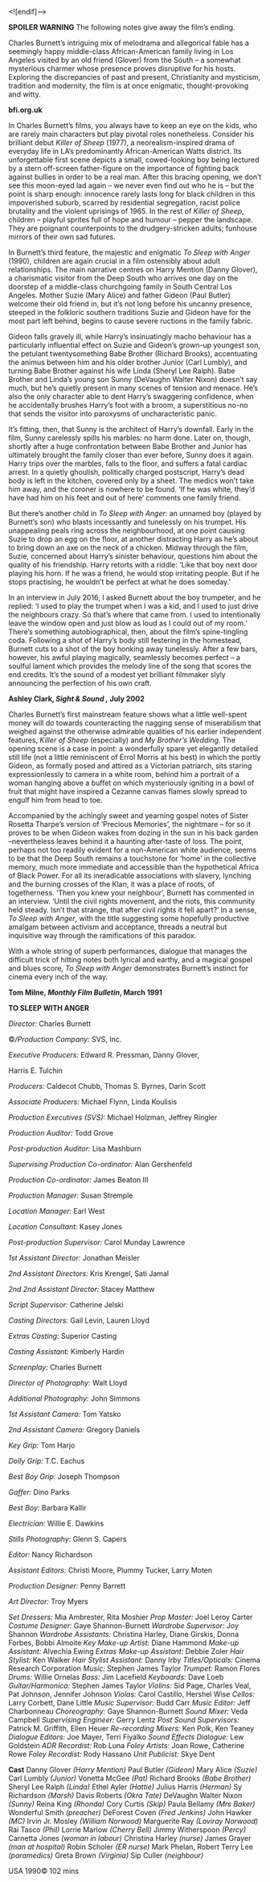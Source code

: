 
<![endif]-->

**SPOILER WARNING** The following notes give away the film’s ending.

Charles Burnett’s intriguing mix of melodrama and allegorical fable has a seemingly happy middle-class African-American family living in Los Angeles visited by an old friend (Glover) from the South – a somewhat mysterious charmer whose presence proves disruptive for his hosts. Exploring the discrepancies of past and present, Christianity and mysticism, tradition and modernity, the film is at once enigmatic, thought-provoking and witty.

**bfi.org.uk**

In Charles Burnett’s films, you always have to keep an eye on the kids, who are rarely main characters but play pivotal roles nonetheless. Consider his brilliant debut _Killer of Sheep_ (1977), a neorealism-inspired drama of everyday life in LA’s predominantly African-American Watts district. Its unforgettable first scene depicts a small, cowed-looking boy being lectured by a stern off-screen father-figure on the importance of fighting back against bullies in order to be a real man. After this bracing opening, we don’t see this moon-eyed lad again – we never even find out who he is – but the point is sharp enough: innocence rarely lasts long for black children in this impoverished suburb, scarred by residential segregation, racist police brutality and the violent uprisings of 1965. In the rest of _Killer of Sheep_, children – playful sprites full of hope and humour – pepper the landscape. They are poignant counterpoints to the drudgery-stricken adults; funhouse mirrors of their own sad futures.

In Burnett’s third feature, the majestic and enigmatic _To Sleep with Anger_ (1990), children are again crucial in a film ostensibly about adult relationships. The main narrative centres on Harry Mention (Danny Glover), a charismatic visitor from the Deep South who arrives one day on the doorstep of a middle-class churchgoing family in South Central Los Angeles. Mother Suzie (Mary Alice) and father Gideon (Paul Butler) welcome their old friend in, but it’s not long before his uncanny presence, steeped in the folkloric southern traditions Suzie and Gideon have for the most part left behind, begins to cause severe ructions in the family fabric.

Gideon falls gravely ill, while Harry’s insinuatingly macho behaviour has a particularly influential effect on Suzie and Gideon’s grown-up youngest son, the petulant twentysomething Babe Brother (Richard Brooks), accentuating the animus between him and his older brother Junior (Carl Lumbly), and turning Babe Brother against his wife Linda (Sheryl Lee Ralph). Babe Brother and Linda’s young son Sunny (DeVaughn Walter Nixon) doesn’t say much, but he’s quietly present in many scenes of tension and menace. He’s also the only character able to dent Harry’s swaggering confidence, when he accidentally brushes Harry’s foot with a broom, a superstitious no-no that sends the visitor into paroxysms of uncharacteristic panic.

It’s fitting, then, that Sunny is the architect of Harry’s downfall. Early in the film, Sunny carelessly spills his marbles: no harm done. Later on, though, shortly after a huge confrontation between Babe Brother and Junior has ultimately brought the family closer than ever before, Sunny does it again. Harry trips over the marbles, falls to the floor, and suffers a fatal cardiac arrest. In a quietly ghoulish, politically charged postscript, Harry’s dead body is left in the kitchen, covered only by a sheet. The medics won’t take him away, and the coroner is nowhere to be found. ‘If he was white, they’d have had him on his feet and out of here’ comments one family friend.

But there’s another child in _To Sleep with Anger_: an unnamed boy (played by Burnett’s son) who blasts incessantly and tunelessly on his trumpet. His unappealing peals ring across the neighbourhood, at one point causing Suzie to drop an egg on the floor, at another distracting Harry as he’s about to bring down an axe on the neck of a chicken. Midway through the film, Suzie, concerned about Harry’s sinister behaviour, questions him about the quality of his friendship. Harry retorts with a riddle: ‘Like that boy next door playing his horn. If he was a friend, he would stop irritating people. But if he stops practising, he wouldn’t be perfect at what he does someday.’

In an interview in July 2016, I asked Burnett about the boy trumpeter, and he replied: ‘I used to play the trumpet when I was a kid, and I used to just drive the neighbours crazy. So that’s where that came from. I used to intentionally leave the window open and just blow as loud as I could out of my room.’ There’s something autobiographical, then, about the film’s spine-tingling coda. Following a shot of Harry’s body still festering in the homestead, Burnett cuts to a shot of the boy honking away tunelessly. After a few bars, however, his awful playing magically, seamlessly becomes perfect – a soulful lament which provides the melody line of the song that scores the end credits. It’s the sound of a modest yet brilliant filmmaker slyly announcing the perfection of his own craft.

**Ashley Clark, _Sight & Sound_ _,_ July 2002**

Charles Burnett’s first mainstream feature shows what a little well-spent money will do towards counteracting the nagging sense of miserabilism that weighed against the otherwise admirable qualities of his earlier independent features, _Killer of Sheep_ (especially) and _My Brother’s Wedding_. The opening scene is a case in point: a wonderfully spare yet elegantly detailed still life (not a little reminiscent of Errol Morris at his best) in which the portly Gideon, as formally posed and attired as a Victorian patriarch, sits staring expressionlessly to camera in a white room, behind him a portrait of a woman hanging above a buffet on which mysteriously igniting in a bowl of fruit that might have inspired a Cezanne canvas flames slowly spread to engulf him from head to toe.

Accompanied by the achingly sweet and yearning gospel notes of Sister Rosetta Tharpe’s version of ‘Precious Memories’, the nightmare – for so it proves to be when Gideon wakes from dozing in the sun in his back garden –nevertheless leaves behind it a haunting after-taste of loss. The point, perhaps not too readily evident for a non-American white audience, seems to be that the Deep South remains a touchstone for ‘home’ in the collective memory, much more immediate and accessible than the hypothetical Africa of Black Power. For all its ineradicable associations with slavery, lynching and the burning crosses of the Klan, it was a place of roots, of togetherness. ‘Then you knew your neighbour’, Burnett has commented in an interview. ‘Until the civil rights movement, and the riots, this community held steady. Isn’t that strange, that after civil rights it fell apart?’ In a sense, _To Sleep with Anger_, with the title suggesting some hopefully productive amalgam between activism and acceptance, threads a neutral but inquisitive way through the ramifications of this paradox.

With a whole string of superb performances, dialogue that manages the difficult trick of hitting notes both lyrical and earthy, and a magical gospel and blues score, _To Sleep with Anger_ demonstrates Burnett’s instinct for cinema every inch of the way.

**Tom Milne, _Monthly Film Bulletin_, March 1991**

  

**TO SLEEP WITH ANGER**

_Director:_ Charles Burnett

©_/Production Company:_ SVS, Inc.

_Executive Producers:_ Edward R. Pressman, Danny Glover,

Harris E. Tulchin

_Producers:_ Caldecot Chubb, Thomas S. Byrnes, Darin Scott

_Associate Producers:_ Michael Flynn, Linda Koulisis

_Production Executives (SVS):_ Michael Holzman, Jeffrey Ringler

_Production Auditor:_ Todd Grove

_Post-production Auditor:_ Lisa Mashburn

_Supervising Production Co-ordinator:_ Alan Gershenfeld

_Production Co-ordinator:_ James Beaton III

_Production Manager:_ Susan Stremple

_Location Manager:_ Earl West

_Location Consultant:_ Kasey Jones

_Post-production Supervisor:_ Carol Munday Lawrence

_1st Assistant Director:_ Jonathan Meisler

_2nd Assistant Directors:_ Kris Krengel, Sati Jamal

_2nd 2nd Assistant Director:_ Stacey Matthew

_Script Supervisor:_ Catherine Jelski

_Casting Directors:_ Gail Levin, Lauren Lloyd

_Extras Casting:_ Superior Casting

_Casting Assistant:_ Kimberly Hardin

_Screenplay:_ Charles Burnett

_Director of Photography:_ Walt Lloyd

_Additional Photography:_ John Simmons

_1st Assistant Camera:_ Tom Yatsko

_2nd Assistant Camera:_ Gregory Daniels

_Key Grip:_ Tom Harjo

_Dolly Grip:_ T.C. Eachus

_Best Boy Grip:_ Joseph Thompson

_Gaffer:_ Dino Parks

_Best Boy:_ Barbara Kallir

_Electrician:_ Willie E. Dawkins

_Stills Photography:_ Glenn S. Capers

_Editor:_ Nancy Richardson

_Assistant Editors:_ Christi Moore, Plummy Tucker, Larry Moten

_Production Designer:_ Penny Barrett

_Art Director:_ Troy Myers

_Set Dressers:_ Mia Ambrester, Rita Moshier
_Prop Master:_ Joel Leroy Carter
_Costume Designer:_ Gaye Shannon-Burnett
_Wardrobe Supervisor:_ Joy Shannon
_Wardrobe Assistants:_ Christina Harley, Diane Girskis, Donna Forbes, Bobbi Almoite
_Key Make-up Artist:_ Diane Hammond
_Make-up Assistant:_ Alvechia Ewing
_Extras Make-up Assistant:_ Debbie Zoler
_Hair Stylist:_ Ken Walker
_Hair Stylist Assistant:_ Danny Irby
_Titles/Opticals:_ Cinema Research Corporation
_Music:_ Stephen James Taylor
_Trumpet:_ Ramon Flores
_Drums:_ Willie Ornelas
_Bass:_ Jim Lacefield
_Keyboards:_ Dave Loeb
_Guitar/Harmonica:_ Stephen James Taylor
_Violins:_ Sid Page, Charles Veal, Pat Johnson, Jennifer Johnson
_Violas:_ Carol Castillo, Hershel Wise
_Cellos:_ Larry Corbett, Dane Little
_Music Supervisor:_ Budd Carr
_Music Editor:_ Jeff Charbonneau
_Choreography:_ Gaye Shannon-Burnett
_Sound Mixer:_ Veda Campbell
_Supervising Engineer:_ Gerry Lentz
_Post Sound Supervisors:_ Patrick M. Griffith, Ellen Heuer
_Re-recording Mixers:_ Ken Polk, Ken Teaney
_Dialogue Editors:_ Joe Mayer, Terri Fiyalko
_Sound Effects Dialogue:_ Lew Goldstein
_ADR Recordist:_ Rob Luna
_Foley Artists:_ Joan Rowe, Catherine Rowe
_Foley Recordist:_ Rody Hassano
_Unit Publicist:_ Skye Dent

**Cast**
Danny Glover _(Harry Mention)_
Paul Butler _(Gideon)_
Mary Alice _(Suzie)_
Carl Lumbly _(Junior)_
Vonetta McGee _(Pat)_
Richard Brooks _(Babe Brother)_
Sheryl Lee Ralph _(Linda)_
Ethel Ayler _(Hattie)_
Julius Harris _(Herman)_
Sy Richardson _(Marsh)_
Davis Roberts _(Okra Tate)_
DeVaughn Walter Nixon _(Sunny)_
Reina King _(Rhonda)_
Cory Curtis _(Skip)_
Paula Bellamy _(Mrs Baker)_
Wonderful Smith _(preacher)_
DeForest Coven _(Fred Jenkins)_
John Hawker _(MC)_
Irvin Jr. Mosley _(William Norwood)_
Marguerite Ray _(Loviray Norwood)_
Rai Tasco _(Phil)_
Lorrie Marlow _(Cherry Bell)_
Jimmy Witherspoon _(Percy)_
Carnetta Jones _(woman in labour)_
Christina Harley _(nurse)_
James Grayer _(man at hospital)_
Robin Scholer _(ER nurse)_
Mark Phelan, Robert Terry Lee _(paramedics)_
Greta Brown _(Virginia)_
Sip Culler _(neighbour)_

USA 1990©
102 mins
<!--stackedit_data:
eyJoaXN0b3J5IjpbLTgxMDUwOTc0MF19
-->